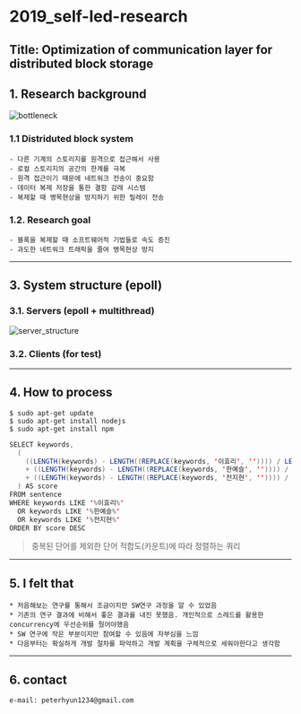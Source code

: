 # 2019_self-led-research
Title: Optimization of communication layer for distributed block storage
------------------------------------
## 1. Research background
![bottleneck](https://user-images.githubusercontent.com/46476398/69224648-4788de80-0bc0-11ea-9fbc-1183c16f46ee.PNG)
### 1.1 Distriduted block system
    - 다른 기계의 스토리지를 원격으로 접근해서 사용
    - 로컬 스토리지의 공간의 한계를 극복
    - 원격 접근이기 때문에 네트워크 전송이 중요함
    - 데이터 복제 저장을 통한 결함 감래 시스템
    - 복제할 때 병목현상을 방지하기 위한 릴레이 전송  
### 1.2. Research goal
    - 블록을 복제할 때 소프트웨어적 기법들로 속도 증진
    - 과도한 네트워크 트래픽을 줄여 병목현상 방지
---------------------------------------- 
## 3. System structure (epoll)
### 3.1. Servers (epoll + multithread)
![server_structure](https://user-images.githubusercontent.com/46476398/69224657-4a83cf00-0bc0-11ea-88ac-ecb6e29da5f0.PNG)

### 3.2. Clients (for test)
----------------------------------------    
## 4. How to process
    $ sudo apt-get update 
    $ sudo apt-get install nodejs
    $ sudo apt-get install npm
```java
SELECT keywords,
  (
    ((LENGTH(keywords) - LENGTH((REPLACE(keywords, '이효리', '')))) / LENGTH('이효리'))
    + ((LENGTH(keywords) - LENGTH((REPLACE(keywords, '한예슬', '')))) / LENGTH('한예슬'))
    + ((LENGTH(keywords) - LENGTH((REPLACE(keywords, '전지현', '')))) / LENGTH('전지현'))
  ) AS score
FROM sentence
WHERE keywords LIKE '%이효리%'
  OR keywords LIKE '%한예슬%'
  OR keywords LIKE '%전지현%'
ORDER BY score DESC
```
> 중복된 단어를 제외한 단어 적합도(카운트)에 따라 정렬하는 쿼리  
----------------------------------------
## 5. I felt that
    * 처음해보는 연구를 통해서 조금이지만 SW연구 과정을 알 수 있었음
    * 기존의 연구 결과에 비해서 좋은 결과를 내진 못했음. 개인적으로 스레드를 활용한 concurrency에 우선순위를 뒀어야했음 
    * SW 연구에 작은 부분이지만 참여할 수 있음에 자부심을 느낌
    * 다음부터는 확실하게 개발 절차를 파악하고 개발 계획을 구체적으로 세워야한다고 생각함
----------------------------------------
## 6. contact
    e-mail: peterhyun1234@gmail.com
